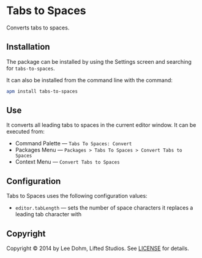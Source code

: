 # Tabs to Spaces

Converts tabs to spaces.

## Installation

The package can be installed by using the Settings screen and searching for `tabs-to-spaces`.

It can also be installed from the command line with the command:

```bash
apm install tabs-to-spaces
```

## Use

It converts all leading tabs to spaces in the current editor window. It can be executed from:

* Command Palette &mdash; `Tabs To Spaces: Convert`
* Packages Menu &mdash; `Packages > Tabs To Spaces > Convert Tabs to Spaces`
* Context Menu &mdash; `Convert Tabs to Spaces`

## Configuration

Tabs to Spaces uses the following configuration values:

* `editor.tabLength` &mdash; sets the number of space characters it replaces a leading tab character with

## Copyright

Copyright &copy; 2014 by Lee Dohm, Lifted Studios. See [LICENSE](https://github.com/lee-dohm/tabs-to-spaces/blob/master/LICENSE.md) for details.
